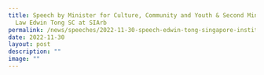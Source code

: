 ```yaml
---
title: Speech by Minister for Culture, Community and Youth & Second Minister for
  Law Edwin Tong SC at SIArb
permalink: /news/speeches/2022-11-30-speech-edwin-tong-singapore-institute-of-arbitrators-40th-anniversary/
date: 2022-11-30
layout: post
description: ""
image: ""
---
```

